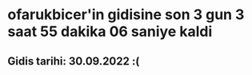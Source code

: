 # ofarukbicer'in gidisine son 3 gun 3 saat 55 dakika 06 saniye kaldi

## Gidis tarihi: 30.09.2022 :(